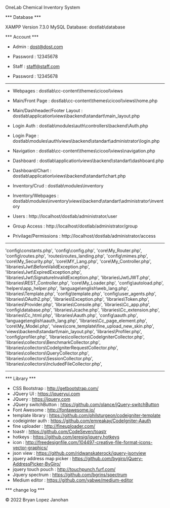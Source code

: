 OneLab Chemical Inventory System

*** Database ***

XAMPP Version 7.3.0
MySQL Database: dostlab\database


*** Account ***

- Admin : dost@dost.com
- Password : 12345678

- Staff : staff@staff.com
- Password : 12345678


***************************************************************

- Webpages : dostlab\cc-content\themes\cicool\views
- Main/Front Page : dostlab\cc-content\themes\cicool\views\home.php
- Main/Dashheader/Footer Layout : dostlab\application\views\backend\standart\main_layout.php
- Login Auth : dostlab\modules\auth\controllers\backend\Auth.php
- Login Page : dostlab\modules\auth\views\backend\standart\administrator\login.php
- Navigation : dostlab\cc-content\themes\cicool\views\navigation.php
- Dashboard : dostlab\application\views\backend\standart\dashboard.php

- Dashboard/Chart : dostlab\application\views\backend\standart\chart.php
- Inventory/Crud : dostlab\modules\inventory
- Inventory/Webpages : dostlab\modules\inventory\views\backend\standart\administrator\inventory

- Users : http://localhost/dostlab/administrator/user
- Group Access : http://localhost/dostlab/administrator/group
- Privilage/Permissions : http://localhost/dostlab/administrator/access

***************************************************************

'config\constants.php',
'config\config.php',
'core\My_Router.php',
'config\routes.php',
'routes\routes_landing.php',
'config\mimes.php',
'core\My_Security.php',
'core\MY_Lang.php',
'core\My_Controller.php',
'libraries\Jwt\BeforeValidException.php',
'libraries\Jwt\ExpiredException.php',
'libraries\Jwt\SignatureInvalidException.php',
'libraries\Jwt\JWT.php',
'libraries\REST_Controller.php',
'core\My_Loader.php',
'config\autoload.php',
'helpers\app_helper.php',
'language\english\web_lang.php',
'libraries\Template.php',
'config\template.php',
'config\user_agents.php',
'libraries\OAuth2.php',
'libraries\Exception.php',
'libraries\Token.php',
'libraries\Provider.php',
'libraries\Console.php',
'libraries\Cc_app.php',
'config\database.php',
'libraries\Jcache.php',
'libraries\Cc_extension.php',
'libraries\Cc_html.php',
'libraries\Aauth.php',
'config\aauth.php',
'language\english\aauth_lang.php',
'libraries\Cc_page_element.php',
'core\My_Model.php',
'views\core_template\fine_upload_new_skin.php',
'views\backend\standart\main_layout.php',
'libraries\Profiler.php',
'config\profiler.php',
'libraries\collectors\CodeIgniterCollector.php',
'libraries\collectors\BenchmarkCollector.php',
'libraries\collectors\CodeIgniterRequestCollector.php',
'libraries\collectors\QueryCollector.php',
'libraries\collectors\SessionCollector.php',
'libraries\collectors\IncludedFileCollector.php',

***************************************************************


*** Library ***

- CSS Bootstrap : http://getbootstrap.com/
- JQuery UI : https://jqueryui.com
- JQuery : https://jquery.com
- JQuery switchButton : https://github.com/olance/jQuery-switchButton
- Font Awesome : http://fontawesome.io/
- template library : https://github.com/philsturgeon/codeigniter-template
- codeiginter auth : https://github.com/emreakay/CodeIgniter-Aauth
- fine uploader : http://fineuploader.com/
- toastr : https://github.com/CodeSeven/toastr
- hotkeys : https://github.com/jeresig/jquery.hotkeys
- icon : http://freedesignfile.com/104497-creative-file-format-icons-vector-graphics/
- json view : https://github.com/ridwanskaterock/jquery-jsonview
- jquery address map picker : https://github.com/bygiro/jQuery-AddressPicker-ByGiro/
- jquery touch pouch : http://touchpunch.furf.com/
- Jquery spectrum : https://github.com/bgrins/spectrum
- Medium editor : https://github.com/yabwe/medium-editor



*** change log ***





© 2022 Bryan Lopez Janohan
